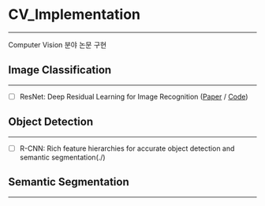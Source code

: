 # CV_Implementation
---
Computer Vision 분야 논문 구현

## Image Classification
---
- [ ] ResNet: Deep Residual Learning for Image Recognition ([Paper](https://arxiv.org/abs/1512.03385) / [Code]())

## Object Detection
---
- [ ] R-CNN: Rich feature hierarchies for accurate object detection and semantic segmentation(./)


## Semantic Segmentation
---

